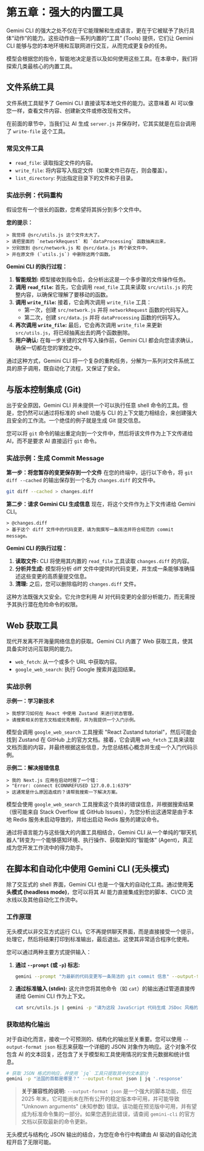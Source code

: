 # 第五章：强大的内置工具

Gemini CLI 的强大之处不仅在于它能理解和生成语言，更在于它被赋予了执行具体“动作”的能力。这些动作由一系列内置的“工具” (Tools) 提供，它们让 Gemini CLI 能够与您的本地环境和互联网进行交互，从而完成更复杂的任务。

模型会根据您的指令，智能地决定是否以及如何使用这些工具。在本章中，我们将探索几类最核心的内置工具。

## 文件系统工具

文件系统工具赋予了 Gemini CLI 直接读写本地文件的能力。这意味着 AI 可以像您一样，查看文件内容、创建新文件或修改现有文件。

在前面的章节中，当我们让 AI 生成 `server.js` 并保存时，它其实就是在后台调用了 `write-file` 这个工具。

### 常见文件工具

*   `read_file`: 读取指定文件的内容。
*   `write_file`: 将内容写入指定文件（如果文件已存在，则会覆盖）。
*   `list_directory`: 列出指定目录下的文件和子目录。

### 实战示例：代码重构

假设您有一个很长的函数，您希望将其拆分到多个文件中。

**您的提示：**
```
> 我觉得 @src/utils.js 这个文件太大了。
> 请把里面的 `networkRequest` 和 `dataProcessing` 函数抽离出来，
> 分别放到 @src/network.js 和 @src/data.js 两个新文件中，
> 并在原文件 (`utils.js`) 中删除这两个函数。
```

**Gemini CLI 的执行过程：**

1.  **智能规划:** 模型接收到指令后，会分析出这是一个多步骤的文件操作任务。
2.  **调用 `read_file`:** 首先，它会调用 `read_file` 工具来读取 `src/utils.js` 的完整内容，以确保它理解了要移动的函数。
3.  **调用 `write_file`:** 接着，它会两次调用 `write_file` 工具：
    *   第一次，创建 `src/network.js` 并将 `networkRequest` 函数的代码写入。
    *   第二次，创建 `src/data.js` 并将 `dataProcessing` 函数的代码写入。
4.  **再次调用 `write_file`:** 最后，它会再次调用 `write_file` 来更新 `src/utils.js`，将已经抽离出去的两个函数删除。
5.  **用户确认:** 在每一步关键的文件写入操作前，Gemini CLI 都会向您请求确认，确保一切都在您的掌控之中。

通过这种方式，Gemini CLI 将一个复杂的重构任务，分解为一系列对文件系统工具的原子调用，既自动化了流程，又保证了安全。

## 与版本控制集成 (Git)

出于安全原因，Gemini CLI 并未提供一个可以执行任意 shell 命令的工具。但是，您仍然可以通过将标准的 shell 功能与 CLI 的上下文能力相结合，来创建强大且安全的工作流。一个绝佳的例子就是生成 Git 提交信息。

您可以将 `git` 命令的输出重定向到一个文件中，然后将该文件作为上下文传递给 AI，而不是要求 AI 直接运行 `git` 命令。

### 实战示例：生成 Commit Message

**第一步：将您暂存的变更保存到一个文件**
在您的终端中，运行以下命令，将 `git diff --cached` 的输出保存到一个名为 `changes.diff` 的文件中。
```bash
git diff --cached > changes.diff
```

**第二步：请求 Gemini CLI 生成信息**
现在，将这个文件作为上下文传递给 Gemini CLI。
```
> @changes.diff
> 基于这个 diff 文件中的代码变更，请为我撰写一条简洁并符合规范的 commit message。
```

**Gemini CLI 的执行过程：**

1.  **读取文件:** CLI 将使用其内置的 `read_file` 工具读取 `changes.diff` 的内容。
2.  **分析并生成:** 模型将分析 diff 文件中提供的代码变更，并生成一条能够准确描述这些变更的高质量提交信息。
3.  **清理:** 之后，您可以删除临时的 `changes.diff` 文件。

这种方法既强大又安全。它允许您利用 AI 对代码变更的全部分析能力，而无需授予其执行潜在危险命令的权限。

## Web 获取工具

现代开发离不开海量网络信息的获取。Gemini CLI 内置了 Web 获取工具，使其具备实时访问互联网的能力。

*   `web_fetch`: 从一个或多个 URL 中获取内容。
*   `google_web_search`: 执行 Google 搜索并返回结果。

### 实战示例

**示例一：学习新技术**
```
> 我想学习如何在 React 中使用 Zustand 来进行状态管理。
> 请搜索相关的官方文档或优秀教程，并为我提供一个入门示例。
```
模型会调用 `google_web_search` 工具搜索 "React Zustand tutorial"，然后可能会找到 Zustand 在 GitHub 上的官方文档。接着，它会调用 `web_fetch` 工具来读取文档页面的内容，并最终根据这些信息，为您总结核心概念并生成一个入门代码示例。

**示例二：解决报错信息**
```
> 我的 Next.js 应用在启动时报了一个错：
> "Error: connect ECONNREFUSED 127.0.0.1:6379"
> 这通常是什么原因造成的？请帮我搜索一下解决方案。
```
模型会使用 `google_web_search` 工具搜索这个具体的错误信息，并根据搜索结果（很可能来自 Stack Overflow 或 GitHub Issues），为您分析出这通常是由于本地 Redis 服务未启动导致的，并给出启动 Redis 服务的建议命令。

通过将语言能力与这些强大的内置工具相结合，Gemini CLI 从一个单纯的“聊天机器人”转变为一个能够感知环境、执行操作、获取新知的“智能体” (Agent)，真正成为您开发工作流中的得力助手。

## 在脚本和自动化中使用 Gemini CLI (无头模式)

除了交互式的 shell 界面，Gemini CLI 也是一个强大的自动化工具。通过使用**无头模式 (headless mode)**，您可以将其 AI 能力直接集成到您的脚本、CI/CD 流水线以及其他自动化工作流中。

### 工作原理
无头模式以非交互方式运行 CLI。它不再提供聊天界面，而是直接接受一个提示，处理它，然后将结果打印到标准输出，最后退出。这使其非常适合程序化使用。

您可以通过两种主要方式提供输入：
1.  **通过 `--prompt` (或 `-p`) 标志:**
    ```bash
    gemini --prompt "为最新的代码变更写一条简洁的 git commit 信息" --output-format json
    ```
2.  **通过标准输入 (stdin):** 这允许您将其他命令（如 `cat`）的输出通过管道直接传递给 Gemini CLI 作为上下文。
    ```bash
    cat src/utils.js | gemini -p "请为这段 JavaScript 代码生成 JSDoc 风格的文档。"
    ```

### 获取结构化输出
对于自动化而言，接收一个可预测的、结构化的输出至关重要。您可以使用 `--output-format json` 标志来获取一个详细的 JSON 对象作为响应。这个对象不仅包含 AI 的文本回复，还包含了关于模型和工具使用情况的宝贵元数据和统计信息。

```bash
# 获取 JSON 格式的响应，并使用 `jq` 工具只提取其中的文本部分
gemini -p "法国的首都是哪里？" --output-format json | jq '.response'
```

> **关于兼容性的说明:** `--output-format json` 是一个强大的脚本功能，但在 2025 年末，它可能尚未在所有公开的稳定版本中可用，并可能导致 "Unknown arguments" (未知参数) 错误。该功能在预览版中可用，并有望成为标准命令集的一部分。如果您遇到此错误，请查阅 `gemini-cli` 的官方文档以获取最新的命令更新。

无头模式与结构化 JSON 输出的结合，为您在命令行中构建由 AI 驱动的自动化流程开启了无限可能。
